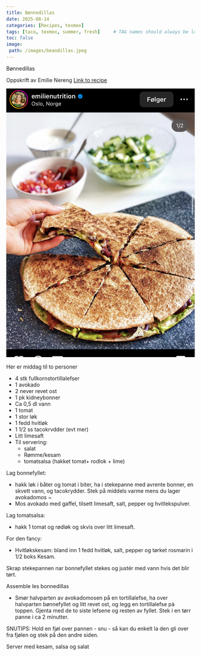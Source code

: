```yaml
---
title: Bønnedillas 
date: 2025-08-14
categories: [Recipes, texmex]
tags: [taco, texmex, summer, fresh]     # TAG names should always be lowercase
toc: false
image:
 path: /images/beandillas.jpeg
---
```

Bønnedillas

Oppskrift av Emilie Nereng [Link to recipe](https://www.instagram.com/emilienutrition/p/BzOhfvKpUuE/)

![Bønnedillas](/images/beandillas.jpeg)

Her er middag til to personer 

  - 4 stk fullkornstortillalefser
  - 1 avokado
   - 2 never revet ost
   - 1 pk kidneybonner
   - Ca 0,5 dl vann
   - 1 tomat
   - 1 stor løk
   - 1 fedd hvitløk
   - 1 1/2 ss tacokrvdder (evt mer)
   - Litt limesaft
   - Til servering: 
       - salat
       - Rømme/kesam
       - tomatsalsa (hakket tomat+ rodlok + lime)

Lag bonnefyllet: 
- hakk løk i båter og tomat i biter, ha i stekepanne med avrente bonner, en skvett vann, og tacokrydder. Stek på middels varme mens du lager avokadomos ~
- Mos avokado med gaffel, tilsett limesaft, salt, pepper og hvitlekspulver.

Lag tomatsalsa: 
- hakk 1 tomat og rødløk og skvis over litt limesaft.

For den fancy: 
- Hvitløkskesam: bland inn 1 fedd hvitløk, salt, pepper og tørket rosmarin i 1/2 boks Kesam.

Skrap stekepannen nar bonnefyllet stekes og justér med vann hvis det blir tørt.

Assemble les bonnedillas 
- Smør halvparten av avokadomosen på en tortillalefse, ha over halvparten bønnefyllet og litt revet ost, og legg en tortillalefse pà toppen. Gjenta med de to siste lefsene og resten av fyllet.
Stek i en tørr panne i ca 2 minutter. 

SNUTIPS: Hold en fjøl over pannen - snu - så kan du enkelt la den gli over fra fjølen og stek på den andre siden.


Server med kesam, salsa og salat
